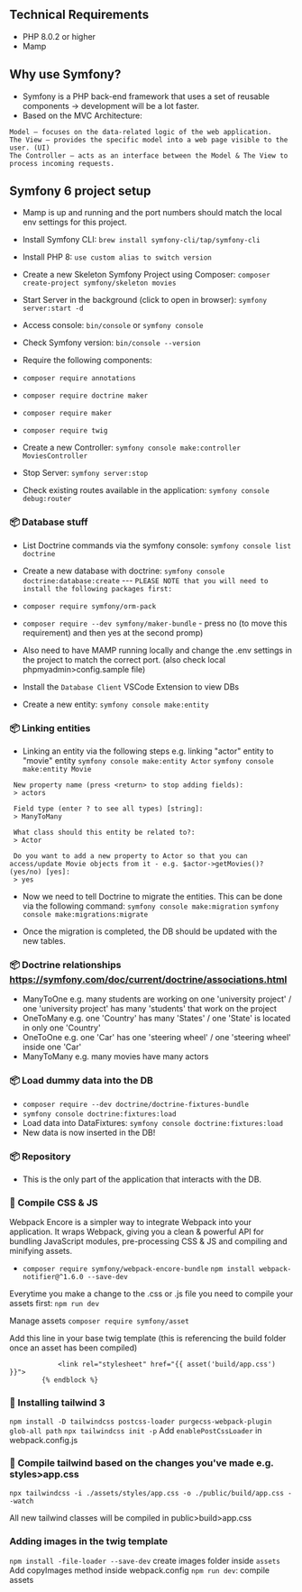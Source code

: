 ## Technical Requirements
- PHP 8.0.2 or higher
- Mamp

## Why use Symfony?
- Symfony is a PHP back-end framework that uses a set of reusable components -> development will be a lot faster.
- Based on the MVC Architecture:

```
Model – focuses on the data-related logic of the web application.
The View – provides the specific model into a web page visible to the user. (UI)
The Controller – acts as an interface between the Model & The View to process incoming requests.
```

## Symfony 6 project setup

- Mamp is up and running and the port numbers should match the local env settings for this project.

- Install Symfony CLI: `brew install symfony-cli/tap/symfony-cli`

- Install PHP 8: `use custom alias to switch version`

- Create a new Skeleton Symfony Project using Composer: `composer create-project symfony/skeleton movies`

- Start Server in the background (click to open in browser): `symfony server:start -d`

- Access console: `bin/console` or `symfony console`
- Check Symfony version: `bin/console --version`

- Require the following components:
- `composer require annotations`
- `composer require doctrine maker`
- `composer require maker`
- `composer require twig`

- Create a new Controller: `symfony console make:controller MoviesController`
- Stop Server: `symfony server:stop`
- Check existing routes available in the application: `symfony console debug:router`


### 📦 Database stuff
- List Doctrine commands via the symfony console: `symfony console list doctrine`
- Create a new database with doctrine: `symfony console doctrine:database:create` --- 
```PLEASE NOTE that you will need to install the following packages first:``` 

- `composer require symfony/orm-pack`
- `composer require --dev symfony/maker-bundle` - press no (to move this requirement) and then yes at the second promp)
- Also need to have MAMP running locally and change the .env settings in the project to match the correct port. (also check local phpmyadmin>config.sample file)

- Install the `Database Client` VSCode Extension to view DBs 
- Create a new entity: `symfony console make:entity`

### 📦 Linking entities
- Linking an entity via the following steps e.g. linking "actor" entity to "movie" entity
`symfony console make:entity Actor`
`symfony console make:entity Movie`
```
 New property name (press <return> to stop adding fields):
 > actors

 Field type (enter ? to see all types) [string]:
 > ManyToMany

 What class should this entity be related to?:
 > Actor

 Do you want to add a new property to Actor so that you can access/update Movie objects from it - e.g. $actor->getMovies()? (yes/no) [yes]:
 > yes
```

- Now we need to tell Doctrine to migrate the entities. This can be done via the following command: 
`symfony console make:migration`
`symfony console make:migrations:migrate`

- Once the migration is completed, the DB should be updated with the new tables.


### 📦 Doctrine relationships https://symfony.com/doc/current/doctrine/associations.html
- ManyToOne e.g. many students are working on one 'university project' / one 'university project' has many 'students' that work on the project
- OneToMany e.g. one 'Country' has many 'States' / one 'State' is located in only one 'Country'
- OneToOne e.g. one 'Car' has one 'steering wheel' / one 'steering wheel' inside one 'Car'
- ManyToMany e.g. many movies have many actors


### 📦 Load dummy data into the DB
- `composer require --dev doctrine/doctrine-fixtures-bundle`
- `symfony console doctrine:fixtures:load`
- Load data into DataFixtures: `symfony console doctrine:fixtures:load`
- New data is now inserted in the DB!

### 📦 Repository
- This is the only part of the application that interacts with the DB. 

### 🎨 Compile CSS & JS
Webpack Encore is a simpler way to integrate Webpack into your application. It wraps Webpack, giving you a clean & powerful API for bundling JavaScript modules, pre-processing CSS & JS and compiling and minifying assets.
- `composer require symfony/webpack-encore-bundle`
`npm install webpack-notifier@^1.6.0 --save-dev`

Everytime you make a change to the .css or .js file you need to compile your assets first:
`npm run dev`

Manage assets
`composer require symfony/asset`

Add this line in your base twig template (this is referencing the build folder once an asset has been compiled)
```{% block stylesheets %}
            <link rel="stylesheet" href="{{ asset('build/app.css') }}">
        {% endblock %}
```

### 🎨 Installing tailwind 3
`npm install -D tailwindcss postcss-loader purgecss-webpack-plugin glob-all path`
`npx tailwindcss init -p`
Add `enablePostCssLoader` in webpack.config.js
### 🎨 Compile tailwind based on the changes you've made e.g. styles>app.css

`npx tailwindcss -i ./assets/styles/app.css -o ./public/build/app.css --watch`

All new tailwind classes will be compiled in public>build>app.css


### Adding images in the twig template
`npm install -file-loader --save-dev`
create images folder inside `assets`
Add copyImages method inside webpack.config
`npm run dev`: compile assets




